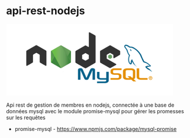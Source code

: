 # api-rest-nodejs

<img src="./nodesql.png" alt="drawing" width="450"/>

Api rest de gestion de membres en nodejs, connectée à une base de données mysql avec le module promise-mysql pour gérer les promesses sur les requêtes

- promise-mysql - https://www.npmjs.com/package/mysql-promise
